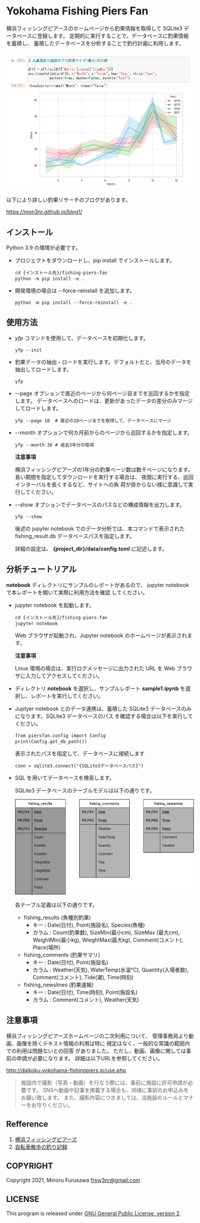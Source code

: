 # Yokohama Fishing Piers Fan

横浜フィッシングピアースのホームページから釣果情報を取得して
SQLite3 データベースに登録します。
定期的に実行することで、データベースに釣果情報を蓄積し、
蓄積したデータベースを分析することで釣行計画に利用します。

![アジ分析例](docs/sample_report1.png)

以下により詳しい釣果リサーチのブログがあります。

https://mon3nr.github.io/blog1/

## インストール

Python 3.9 の環境が必要です。

* プロジェクトをダウンロードし、pip install でインストールします。

  ```
  cd {インストール先}/fishing-piers-fan
  python -m pip install -e .
  ```

* 開発環境の場合は --force-reinstall を追加します。

  ```
  python -m pip install --force-reinstall -e .
  ```

## 使用方法

* *yfp* コマンドを使用して、データベースを初期化します。

  ```
  yfp --init
  ```

* 釣果データの抽出・ロードを実行します。デフォルトだと、当月のデータを抽出してロードします。

  ```
  yfp
  ```

* --page オプションで直近のページから何ページ目までを巡回するかを指定します。
データベースへのロードは、更新があったデータの差分のみマージしてロードします。

  ```
  yfp --page 10  # 直近の10ページまでを取得して、データベースにマージ
  ```

* --month オプションで何カ月前からのページから巡回するかを指定します。

  ```
  yfp --month 36 # 過去3年分の取得
  ```

  **注意事項**

  横浜フィッシングピアーズの1年分の釣果ページ数は数千ページになります。長い期間を指定してダウンロードを実行する場合は、
  夜間に実行する、巡回インターバルを長くするなど、サイトへの負
  荷が掛からない様に意識して実行してください。

* --show オプションでデータベースのパスなどの構成情報を出力します。

  ```
  yfp --show
  ```

  後述の jupyter notebook でのデータ分析では、本コマンドで表示された 
  fishing_result.db データベースパスを指定します。

  詳細の設定は、 **{project_dir}/data/config.toml** に記述します。

## 分析チュートリアル

**notebook** ディレクトリにサンプルのレポートがあるので、
jupyter notebook で本レポートを開いて実際に利用方法を確認
してください。

* jupyter notebook を起動します。

  ```
  cd {インストール先}/fishing-piers-fan
  jupyter notebook
  ```

  Web ブラウザが起動され、Jupyter notebook のホームページが表示されます。

  **注意事項**

  Linux 環境の場合は、実行ログメッセージに出力された URL を Web ブラウザに入力してアクセスしてください。

* ディレクトリ **notebook** を選択し、サンプルレポート **sample1.ipynb** を選択し、レポートを実行してください。

* Juptyer notebook とのデータ連携は、蓄積した SQLite3 
  データベースのみになります。SQLite3 データベースのパス
  を確認する場合は以下を実行してください。

  ```
  from piersfan.config import Config
  print(Config.get_db_path())
  ```

  表示されたパスを指定して、データベースに接続します

  ```
  conn = sqlite3.connect("{SQLite3データベースパス}")
  ```


* SQL を用いてデータベースを検索します。

  SQLite3 データベースのテーブルモデルは以下の通りです。

    ![ER図](docs/erd.drawio.png)

  各テーブル定義は以下の通りです。

  * fishing_results (魚種別釣果)
    * キー : Date(日付), Point(施設名), Species(魚種)
    * カラム : Count(釣果数), SizeMin(最小cm), SizeMax
      (最大cm), WeightMin(最小kg), WieghtMax(最大kg), 
      Comment(コメント), Place(場所)
  * fishing_comments (釣果サマリ)
    * キー : Date(日付), Point(施設名)
    * カラム : Weather(天気), WaterTemp(水温℃), 
      Quantity(入場者数), Comment(コメント), Tide(潮), 
      Time(時刻)
  * fishing_newslines (釣果速報)
    * キー : Date(日付), Time(時刻), Point(施設名)
    * カラム : Comment(コメント), Weather(天気)
      
注意事項
-------

横浜フィッシングピアーズホームページの二次利用について、
管理事務局より動画、画像を除くテキスト情報の利用は特に
規定はなく、一般的な常識の範囲内での利用は問題ないとの回答
がありました。
ただし、動画、画像に関しては事前の申請が必要になります。
詳細は以下URLを参照してください。

http://daikoku.yokohama-fishingpiers.jp/use.php

> 施設内で撮影（写真・動画）を行なう際には、事前に施設に許可申請が必要です。
SNSへ動画や記事を掲載する場合も、同様に事前のお申込みをお願い致します。
また、撮影内容につきましては、当施設のルールとマナーをお守りください。

Refference
-----------

1. [横浜フィッシングピアーズ](http://daikoku.yokohama-fishingpiers.jp/index.php)
2. [自転車散歩の釣り記録](http://daikoku.yokohama-fishingpiers.jp/index.php)

COPYRIGHT
-----------

Copyright 2021, Minoru Furusawa <frsw3nr@gmail.com>

LICENSE
-----------

This program is released under [GNU General Public License, version 2](http://www.gnu.org/licenses/gpl-2.0.html).

